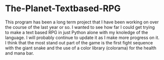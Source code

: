 # The-Planet-Textbased-RPG
This program has been a long term project that I have been working on over the course of the last year or so. I wanted to see how far I could get trying to make a text based RPG in just Python alone with my knoledge of the language. I will probably continue to update it as I make more progress on it. I think that the most stand out part of the game is the first fight sequence with the giant snake and the use of a color library (colorama) for the health and mana bar.
